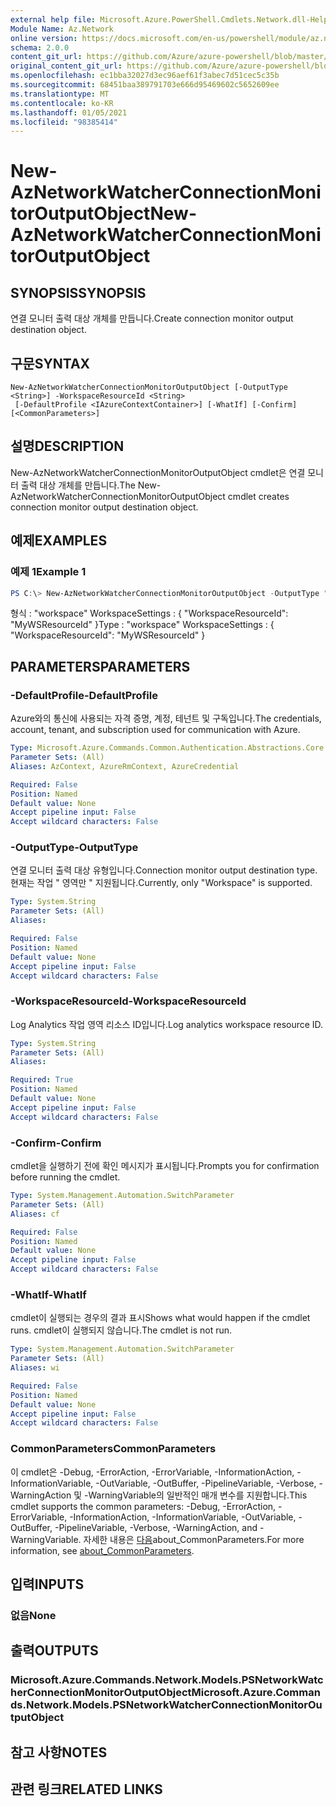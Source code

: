 ```yaml
---
external help file: Microsoft.Azure.PowerShell.Cmdlets.Network.dll-Help.xml
Module Name: Az.Network
online version: https://docs.microsoft.com/en-us/powershell/module/az.network/new-aznetworkwatcherconnectionmonitoroutputobject
schema: 2.0.0
content_git_url: https://github.com/Azure/azure-powershell/blob/master/src/Network/Network/help/New-AzNetworkWatcherConnectionMonitorOutputObject.md
original_content_git_url: https://github.com/Azure/azure-powershell/blob/master/src/Network/Network/help/New-AzNetworkWatcherConnectionMonitorOutputObject.md
ms.openlocfilehash: ec1bba32027d3ec96aef61f3abec7d51cec5c35b
ms.sourcegitcommit: 68451baa389791703e666d95469602c5652609ee
ms.translationtype: MT
ms.contentlocale: ko-KR
ms.lasthandoff: 01/05/2021
ms.locfileid: "98385414"
---
```

# <span data-ttu-id="86995-101">New-AzNetworkWatcherConnectionMonitorOutputObject</span><span class="sxs-lookup"><span data-stu-id="86995-101">New-AzNetworkWatcherConnectionMonitorOutputObject</span></span>

## <span data-ttu-id="86995-102">SYNOPSIS</span><span class="sxs-lookup"><span data-stu-id="86995-102">SYNOPSIS</span></span>
<span data-ttu-id="86995-103">연결 모니터 출력 대상 개체를 만듭니다.</span><span class="sxs-lookup"><span data-stu-id="86995-103">Create connection monitor output destination object.</span></span>

## <span data-ttu-id="86995-104">구문</span><span class="sxs-lookup"><span data-stu-id="86995-104">SYNTAX</span></span>

```
New-AzNetworkWatcherConnectionMonitorOutputObject [-OutputType <String>] -WorkspaceResourceId <String>
 [-DefaultProfile <IAzureContextContainer>] [-WhatIf] [-Confirm] [<CommonParameters>]
```

## <span data-ttu-id="86995-105">설명</span><span class="sxs-lookup"><span data-stu-id="86995-105">DESCRIPTION</span></span>
<span data-ttu-id="86995-106">New-AzNetworkWatcherConnectionMonitorOutputObject cmdlet은 연결 모니터 출력 대상 개체를 만듭니다.</span><span class="sxs-lookup"><span data-stu-id="86995-106">The New-AzNetworkWatcherConnectionMonitorOutputObject cmdlet creates connection monitor output destination object.</span></span>

## <span data-ttu-id="86995-107">예제</span><span class="sxs-lookup"><span data-stu-id="86995-107">EXAMPLES</span></span>

### <span data-ttu-id="86995-108">예제 1</span><span class="sxs-lookup"><span data-stu-id="86995-108">Example 1</span></span>
```powershell
PS C:\> New-AzNetworkWatcherConnectionMonitorOutputObject -OutputType "workspace" -WorkspaceResourceId MyWSResourceId
```

<span data-ttu-id="86995-109">형식 : "workspace" WorkspaceSettings : { "WorkspaceResourceId": "MyWSResourceId" }</span><span class="sxs-lookup"><span data-stu-id="86995-109">Type              : "workspace" WorkspaceSettings : { "WorkspaceResourceId": "MyWSResourceId" }</span></span>

## <span data-ttu-id="86995-110">PARAMETERS</span><span class="sxs-lookup"><span data-stu-id="86995-110">PARAMETERS</span></span>

### <span data-ttu-id="86995-111">-DefaultProfile</span><span class="sxs-lookup"><span data-stu-id="86995-111">-DefaultProfile</span></span>
<span data-ttu-id="86995-112">Azure와의 통신에 사용되는 자격 증명, 계정, 테넌트 및 구독입니다.</span><span class="sxs-lookup"><span data-stu-id="86995-112">The credentials, account, tenant, and subscription used for communication with Azure.</span></span>

```yaml
Type: Microsoft.Azure.Commands.Common.Authentication.Abstractions.Core.IAzureContextContainer
Parameter Sets: (All)
Aliases: AzContext, AzureRmContext, AzureCredential

Required: False
Position: Named
Default value: None
Accept pipeline input: False
Accept wildcard characters: False
```

### <span data-ttu-id="86995-113">-OutputType</span><span class="sxs-lookup"><span data-stu-id="86995-113">-OutputType</span></span>
<span data-ttu-id="86995-114">연결 모니터 출력 대상 유형입니다.</span><span class="sxs-lookup"><span data-stu-id="86995-114">Connection monitor output destination type.</span></span> <span data-ttu-id="86995-115">현재는 작업 \" 영역만 \" 지원됩니다.</span><span class="sxs-lookup"><span data-stu-id="86995-115">Currently, only \"Workspace\" is supported.</span></span>

```yaml
Type: System.String
Parameter Sets: (All)
Aliases:

Required: False
Position: Named
Default value: None
Accept pipeline input: False
Accept wildcard characters: False
```

### <span data-ttu-id="86995-116">-WorkspaceResourceId</span><span class="sxs-lookup"><span data-stu-id="86995-116">-WorkspaceResourceId</span></span>
<span data-ttu-id="86995-117">Log Analytics 작업 영역 리소스 ID입니다.</span><span class="sxs-lookup"><span data-stu-id="86995-117">Log analytics workspace resource ID.</span></span>

```yaml
Type: System.String
Parameter Sets: (All)
Aliases:

Required: True
Position: Named
Default value: None
Accept pipeline input: False
Accept wildcard characters: False
```

### <span data-ttu-id="86995-118">-Confirm</span><span class="sxs-lookup"><span data-stu-id="86995-118">-Confirm</span></span>
<span data-ttu-id="86995-119">cmdlet을 실행하기 전에 확인 메시지가 표시됩니다.</span><span class="sxs-lookup"><span data-stu-id="86995-119">Prompts you for confirmation before running the cmdlet.</span></span>

```yaml
Type: System.Management.Automation.SwitchParameter
Parameter Sets: (All)
Aliases: cf

Required: False
Position: Named
Default value: None
Accept pipeline input: False
Accept wildcard characters: False
```

### <span data-ttu-id="86995-120">-WhatIf</span><span class="sxs-lookup"><span data-stu-id="86995-120">-WhatIf</span></span>
<span data-ttu-id="86995-121">cmdlet이 실행되는 경우의 결과 표시</span><span class="sxs-lookup"><span data-stu-id="86995-121">Shows what would happen if the cmdlet runs.</span></span>
<span data-ttu-id="86995-122">cmdlet이 실행되지 않습니다.</span><span class="sxs-lookup"><span data-stu-id="86995-122">The cmdlet is not run.</span></span>

```yaml
Type: System.Management.Automation.SwitchParameter
Parameter Sets: (All)
Aliases: wi

Required: False
Position: Named
Default value: None
Accept pipeline input: False
Accept wildcard characters: False
```

### <span data-ttu-id="86995-123">CommonParameters</span><span class="sxs-lookup"><span data-stu-id="86995-123">CommonParameters</span></span>
<span data-ttu-id="86995-124">이 cmdlet은 -Debug, -ErrorAction, -ErrorVariable, -InformationAction, -InformationVariable, -OutVariable, -OutBuffer, -PipelineVariable, -Verbose, -WarningAction 및 -WarningVariable의 일반적인 매개 변수를 지원합니다.</span><span class="sxs-lookup"><span data-stu-id="86995-124">This cmdlet supports the common parameters: -Debug, -ErrorAction, -ErrorVariable, -InformationAction, -InformationVariable, -OutVariable, -OutBuffer, -PipelineVariable, -Verbose, -WarningAction, and -WarningVariable.</span></span> <span data-ttu-id="86995-125">자세한 내용은 [다음](http://go.microsoft.com/fwlink/?LinkID=113216)about_CommonParameters.</span><span class="sxs-lookup"><span data-stu-id="86995-125">For more information, see [about_CommonParameters](http://go.microsoft.com/fwlink/?LinkID=113216).</span></span>

## <span data-ttu-id="86995-126">입력</span><span class="sxs-lookup"><span data-stu-id="86995-126">INPUTS</span></span>

### <span data-ttu-id="86995-127">없음</span><span class="sxs-lookup"><span data-stu-id="86995-127">None</span></span>

## <span data-ttu-id="86995-128">출력</span><span class="sxs-lookup"><span data-stu-id="86995-128">OUTPUTS</span></span>

### <span data-ttu-id="86995-129">Microsoft.Azure.Commands.Network.Models.PSNetworkWatcherConnectionMonitorOutputObject</span><span class="sxs-lookup"><span data-stu-id="86995-129">Microsoft.Azure.Commands.Network.Models.PSNetworkWatcherConnectionMonitorOutputObject</span></span>

## <span data-ttu-id="86995-130">참고 사항</span><span class="sxs-lookup"><span data-stu-id="86995-130">NOTES</span></span>

## <span data-ttu-id="86995-131">관련 링크</span><span class="sxs-lookup"><span data-stu-id="86995-131">RELATED LINKS</span></span>
